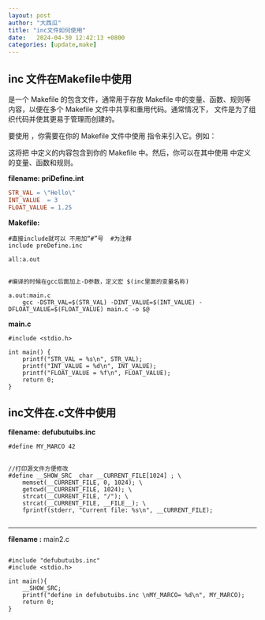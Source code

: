 ```yaml
---
layout: post
author: "大西瓜"
title: "inc文件如何使用"
date:   2024-04-30 12:42:13 +0800
categories: [update,make] 
---
```


## inc 文件在Makefile中使用

是一个 Makefile 的包含文件，通常用于存放 Makefile 中的变量、函数、规则等内容，以便在多个 Makefile 文件中共享和重用代码。通常情况下， 文件是为了组织代码并使其更易于管理而创建的。

要使用 ，你需要在你的 Makefile 文件中使用  指令来引入它。例如：

这将把  中定义的内容包含到你的 Makefile 中。然后，你可以在其中使用  中定义的变量、函数和规则。

**filename:  priDefine.int**

```makefile
STR_VAL = \"Hello\"
INT_VALUE  = 3
FLOAT_VALUE = 1.25 
```

**Makefile:**

```
#直接include就可以 不用加“#”号  #为注释
include preDefine.inc

all:a.out


#编译的时候在gcc后面加上-D参数，定义宏 $(inc里面的变量名称)

a.out:main.c
	gcc -DSTR_VAL=$(STR_VAL) -DINT_VALUE=$(INT_VALUE) -DFLOAT_VALUE=$(FLOAT_VALUE) main.c -o $@
```

**main.c**

```
#include <stdio.h>

int main() {
    printf("STR_VAL = %s\n", STR_VAL);
    printf("INT_VALUE = %d\n", INT_VALUE);
    printf("FLOAT_VALUE = %f\n", FLOAT_VALUE);
    return 0;
}
```


## inc文件在.c文件中使用

**filename:**  **defubutuibs.inc**

```
#define MY_MARCO 42


//打印源文件方便修改
#define __SHOW_SRC  char __CURRENT_FILE[1024] ; \
	memset(__CURRENT_FILE, 0, 1024); \
	getcwd(__CURRENT_FILE, 1024); \
	strcat(__CURRENT_FILE, "/"); \
	strcat(__CURRENT_FILE, __FILE__); \
	fprintf(stderr, "Current file: %s\n", __CURRENT_FILE);


```

---



**filename :** main2.c

```

#include "defubutuibs.inc"
#include <stdio.h>

int main(){
	__SHOW_SRC;
	printf("define in defubutuibs.inc \nMY_MARCO= %d\n", MY_MARCO);
	return 0;
}
```
